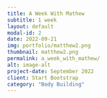 ```yaml
---
title: A Week With Mathew
subtitle: 1 week
layout: default
modal-id: 2
date: 2022-09-21
img: portfolio/matthew2.png
thumbnail: matthew2.png
permalink: a_week_with_mathew/
alt: image-alt
project-date: September 2022
client: Start Bootstrap
category: "Body Building"
---
```


